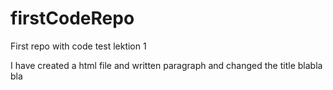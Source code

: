 # firstCodeRepo
First repo with code test lektion 1

I have created a html file and written  paragraph and changed the title blabla bla